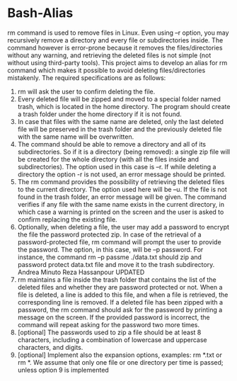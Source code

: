 # Bash-Alias
rm command is used to remove files in Linux. Even using –r option, you may recursively 
remove a directory and every file or subdirectories inside. The command however is error-prone 
because it removes the files/directories without any warning, and retrieving the deleted files is 
not simple (not without using third-party tools). 
This project aims to develop an alias for rm command which makes it possible to avoid deleting 
files/directories mistakenly. The required specifications are as follows: 
1. rm will ask the user to confirm deleting the file. 
2. Every deleted file will be zipped and moved to a special folder named trash, which is 
located in the home directory. The program should create a trash folder under the home 
directory if it is not found. 
3. In case that files with the same name are deleted, only the last deleted file will be 
preserved in the trash folder and the previously deleted file with the same name will be 
overwritten. 
4. The command should be able to remove a directory and all of its subdirectories. So if it is 
a directory (being removed): a single zip file will be created for the whole directory (with 
all the files inside and subdirectories). The option used in this case is –r. If while deleting 
a directory the option -r is not used, an error message should be printed. 
5. The rm command provides the possibility of retrieving the deleted files to the current 
directory. The option used here will be –u. If the file is not found in the trash folder, an 
error message will be given. The command verifies if any file with the same name exists 
in the current directory, in which case a warning is printed on the screen and the user is 
asked to confirm replacing the existing file. 
6. Optionally, when deleting a file, the user may add a password to encrypt the file the 
password protected zip. In case of the retrieval of a password-protected file, rm command 
will prompt the user to provide the password. The option, in this case, will be –p 
password. For instance, the command rm –p passme ./data.txt should zip and password 
protect data.txt file and move it to the trash subdirectory. 
Andrea Minuto
Reza Hassanpour
UPDATED
7. rm maintains a file inside the trash folder that contains the list of the deleted files and 
whether they are password protected or not. When a file is deleted, a line is added to this 
file, and when a file is retrieved, the corresponding line is removed. If a deleted file has 
been zipped with a password, the rm command should ask for the password by printing a 
message on the screen. If the provided password is incorrect, the command will repeat 
asking for the password two more times. 
8. [optional] The passwords used to zip a file should be at least 8 characters, including a 
combination of lowercase and uppercase characters, and digits. 
9. [optional] Implement also the expansion options, examples: rm *.txt or rm *. 
We assume that only one file or one directory per time is passed; unless option 9 is implemented
